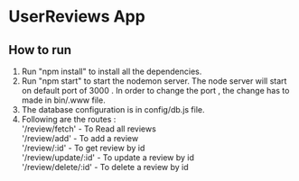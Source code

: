# UserReviews App

## How to run 
1. Run "npm install" to install all the dependencies.
2. Run "npm start" to start the nodemon server. The node server will start on default port of 3000 . In order to change the port , the change has to made in bin/.www file. 
3. The database configuration is in config/db.js file. 
4. Following are the routes :  
    '/review/fetch' - To Read all reviews  
    '/review/add' - To add a review  
    '/review/:id' - To get review by id  
    '/review/update/:id' - To update a review by id  
    '/review/delete/:id' - To delete a review by id  

